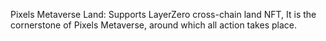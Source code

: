 Pixels Metaverse Land: Supports LayerZero cross-chain land NFT, It is the cornerstone of Pixels Metaverse, around which all action takes place.